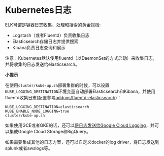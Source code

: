# Kubernetes日志

ELK可谓是容器日志收集、处理和搜索的黄金搭档:

* Logstash（或者Fluentd）负责收集日志
* Elasticsearch存储日志并提供搜索
* Kibana负责日志查询和展示

注意：Kubernetes默认使用fluentd（以DaemonSet的方式启动）来收集日志，并将收集的日志发送给elasticsearch。

**小提示**

在使用`cluster/kube-up.sh`部署集群的时候，可以设置`KUBE_LOGGING_DESTINATION`环境变量自动部署Elasticsearch和Kibana，并使用fluentd收集日志(配置参考[addons/fluentd-elasticsearch](https://github.com/kubernetes/kubernetes/tree/master/cluster/addons/fluentd-elasticsearch))：

```
KUBE_LOGGING_DESTINATION=elasticsearch
KUBE_ENABLE_NODE_LOGGING=true
cluster/kube-up.sh
```

如果使用GCE或者GKE的话，还可以[将日志发送给Google Cloud Logging](https://kubernetes.io/docs/user-guide/logging/stackdriver/)，并可以集成Google Cloud Storage和BigQuery。

如果需要集成其他的日志方案，还可以自定义docker的log driver，将日志发送到splunk或者awslogs等。

